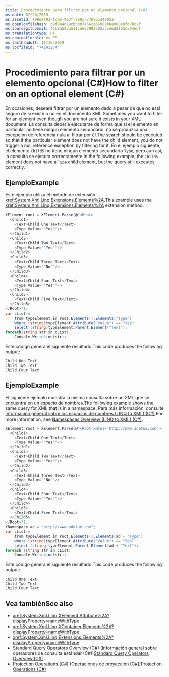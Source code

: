 ```yaml
---
title: Procedimiento para filtrar por un elemento opcional (C#)
ms.date: 07/20/2015
ms.assetid: f99e2f93-fca5-403f-8a0c-770761d4905a
ms.openlocfilehash: c9f844619cbb3d7a66ca66989baa900e0fd7bc2f
ms.sourcegitcommit: fbb8a593a511ce667992502a3ce6d8f65c594edf
ms.translationtype: HT
ms.contentlocale: es-ES
ms.lasthandoff: 11/16/2019
ms.locfileid: "74141254"
---
```

# <a name="how-to-filter-on-an-optional-element-c"></a><span data-ttu-id="3edc1-102">Procedimiento para filtrar por un elemento opcional (C#)</span><span class="sxs-lookup"><span data-stu-id="3edc1-102">How to filter on an optional element (C#)</span></span>
<span data-ttu-id="3edc1-103">En ocasiones, deseará filtrar por un elemento dado a pesar de que no está seguro de si existe o no en el documento XML.</span><span class="sxs-lookup"><span data-stu-id="3edc1-103">Sometimes you want to filter for an element even though you are not sure it exists in your XML document.</span></span> <span data-ttu-id="3edc1-104">La consulta debería ejecutarse de forma que si el elemento en particular no tiene ningún elemento secundario, no se produzca una excepción de referencia nula al filtrar por él.</span><span class="sxs-lookup"><span data-stu-id="3edc1-104">The search should be executed so that if the particular element does not have the child element, you do not trigger a null reference exception by filtering for it.</span></span> <span data-ttu-id="3edc1-105">En el ejemplo siguiente, el elemento `Child5` no tiene ningún elemento secundario `Type`, pero aún así, la consulta se ejecuta correctamente.</span><span class="sxs-lookup"><span data-stu-id="3edc1-105">In the following example, the `Child5` element does not have a `Type` child element, but the query still executes correctly.</span></span>  
  
## <a name="example"></a><span data-ttu-id="3edc1-106">Ejemplo</span><span class="sxs-lookup"><span data-stu-id="3edc1-106">Example</span></span>  
 <span data-ttu-id="3edc1-107">Este ejemplo utiliza el método de extensión <xref:System.Xml.Linq.Extensions.Elements%2A>.</span><span class="sxs-lookup"><span data-stu-id="3edc1-107">This example uses the <xref:System.Xml.Linq.Extensions.Elements%2A> extension method.</span></span>  
  
```csharp  
XElement root = XElement.Parse(@"<Root>  
  <Child1>  
    <Text>Child One Text</Text>  
    <Type Value=""Yes""/>  
  </Child1>  
  <Child2>  
    <Text>Child Two Text</Text>  
    <Type Value=""Yes""/>  
  </Child2>  
  <Child3>  
    <Text>Child Three Text</Text>  
    <Type Value=""No""/>  
  </Child3>  
  <Child4>  
    <Text>Child Four Text</Text>  
    <Type Value=""Yes""/>  
  </Child4>  
  <Child5>  
    <Text>Child Five Text</Text>  
  </Child5>  
</Root>");  
var cList =  
    from typeElement in root.Elements().Elements("Type")  
    where (string)typeElement.Attribute("Value") == "Yes"  
    select (string)typeElement.Parent.Element("Text");  
foreach(string str in cList)  
    Console.WriteLine(str);  
```  
  
 <span data-ttu-id="3edc1-108">Este código genera el siguiente resultado:</span><span class="sxs-lookup"><span data-stu-id="3edc1-108">This code produces the following output:</span></span>  
  
```output  
Child One Text  
Child Two Text  
Child Four Text  
```  
  
## <a name="example"></a><span data-ttu-id="3edc1-109">Ejemplo</span><span class="sxs-lookup"><span data-stu-id="3edc1-109">Example</span></span>  
 <span data-ttu-id="3edc1-110">El siguiente ejemplo muestra la misma consulta sobre un XML que se encuentra en un espacio de nombres.</span><span class="sxs-lookup"><span data-stu-id="3edc1-110">The following example shows the same query for XML that is in a namespace.</span></span> <span data-ttu-id="3edc1-111">Para más información, consulte [Información general sobre los espacios de nombres (LINQ to XML) (C#)](namespaces-overview-linq-to-xml.md).</span><span class="sxs-lookup"><span data-stu-id="3edc1-111">For more information, see [Namespaces Overview (LINQ to XML) (C#)](namespaces-overview-linq-to-xml.md).</span></span>  
  
```csharp  
XElement root = XElement.Parse(@"<Root xmlns='http://www.adatum.com'>  
  <Child1>  
    <Text>Child One Text</Text>  
    <Type Value=""Yes""/>  
  </Child1>  
  <Child2>  
    <Text>Child Two Text</Text>  
    <Type Value=""Yes""/>  
  </Child2>  
  <Child3>  
    <Text>Child Three Text</Text>  
    <Type Value=""No""/>  
  </Child3>  
  <Child4>  
    <Text>Child Four Text</Text>  
    <Type Value=""Yes""/>  
  </Child4>  
  <Child5>  
    <Text>Child Five Text</Text>  
  </Child5>  
</Root>");  
XNamespace ad = "http://www.adatum.com";  
var cList =  
    from typeElement in root.Elements().Elements(ad + "Type")  
    where (string)typeElement.Attribute("Value") == "Yes"  
    select (string)typeElement.Parent.Element(ad + "Text");  
foreach (string str in cList)  
    Console.WriteLine(str);  
```  
  
 <span data-ttu-id="3edc1-112">Este código genera el siguiente resultado:</span><span class="sxs-lookup"><span data-stu-id="3edc1-112">This code produces the following output:</span></span>  
  
```output  
Child One Text  
Child Two Text  
Child Four Text  
```  
  
## <a name="see-also"></a><span data-ttu-id="3edc1-113">Vea también</span><span class="sxs-lookup"><span data-stu-id="3edc1-113">See also</span></span>

- <xref:System.Xml.Linq.XElement.Attribute%2A?displayProperty=nameWithType>
- <xref:System.Xml.Linq.XContainer.Elements%2A?displayProperty=nameWithType>
- <xref:System.Xml.Linq.Extensions.Elements%2A?displayProperty=nameWithType>
- <span data-ttu-id="3edc1-114">[Standard Query Operators Overview (C#)](./standard-query-operators-overview.md) (Información general sobre operadores de consulta estándar (C#))</span><span class="sxs-lookup"><span data-stu-id="3edc1-114">[Standard Query Operators Overview (C#)](./standard-query-operators-overview.md)</span></span>
- <span data-ttu-id="3edc1-115">[Projection Operations (C#)](./projection-operations.md) (Operaciones de proyección [C#])</span><span class="sxs-lookup"><span data-stu-id="3edc1-115">[Projection Operations (C#)](./projection-operations.md)</span></span>
